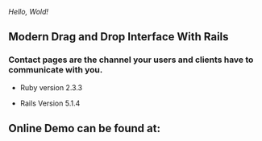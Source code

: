 *Hello, Wold!*

## Modern Drag and Drop Interface With Rails 

### Contact pages are the channel your users and clients have to communicate with you. 



* Ruby version
	2.3.3

* Rails Version
	5.1.4





## Online Demo can be found at:
